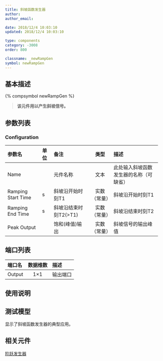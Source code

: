 ```yaml
---
title: 斜坡函数发生器
author: 
author_email:

date: 2018/12/4 10:03:10
updated: 2018/12/4 10:03:10

type: components
category: -3008
order: 800

classname: _newRampGen
symbol: newRampGen
---
```

## 基本描述
{% compsymbol newRampGen %}

> **该元件用以产生斜坡信号。**

## 参数列表
### Configuration
| 参数名 | 单位 | 备注 | 类型 | 描述 |
| :--- | :--- | :--- | :--: | :--- |
| Name |  | 元件名称 | 文本 | 此处输入斜坡函数发生器的名称（可缺省） |
| Ramping Start Time | s | 斜坡沿开始时刻T1 | 实数（常量） | 斜坡沿开始时刻T1  |
| Ramping End Time | s | 斜坡沿结束时刻T2(>T1) | 实数（常量） | 斜坡沿结束时刻T2 |
| Peak Output |  | 饱和(峰值)输出 | 实数（常量） | 斜坡信号的输出峰值 |


## 端口列表

| 端口名 | 数据维数 | 描述 |
| :--- | :--:  | :--- |
| Output | 1×1 |输出端口 |                   

## 使用说明


## 测试模型
[<test name>](<test link>)显示了斜坡函数发生器的典型应用。

## 相关元件

[阶跃发生器](/components/comp_newStepGen.html)

